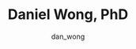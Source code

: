 ---
# this is autogenerated: do not edit
title: Daniel Wong, PhD
author: dan_wong
layout: author-bio
jobtitle: Senior Machine Learning Scientist
bio: Pfizer
type: alumn
excerpt: "Grad Student, bioinformatics (2018-2022). Daniel studied Computer Science and Biochemistry at UC Berkeley, and was in a PhD program within the Integrative Progr"
header:
  teaser: /assets/images/people/bio-dwong.jpg
papers: 
    - title: Trans-channel fluorescence learning improves high-content screening for Alzheimer's disease therapeutics
      excerpt: <u>Wong DR</u>, Conrad J, Johnson N, Ayers JI, Laeremans A, Lee JC, Lee J, Prusiner SB, Bandyopadhyay S, Butte AJ, Paras NA, Keiser MJ. __Nat Mach Intell__. 2022 May 30.
      link: "https://doi.org/10.1038/s42256-022-00490-8"

    - title: Deep learning from multiple experts improves identification of amyloid neuropathologies
      excerpt: <u>Wong DR</u>, Tang Z, Mew NC, Das S, Athey J, McAleese KE, Kofler JK, Flanagan ME, Borys E, White CL 3rd, Butte AJ, Dugger BN, Keiser MJ. __Acta Neuropathol Commun__. 2022 Apr 28.
      link: "https://doi.org/10.1186/s40478-022-01365-0"

---